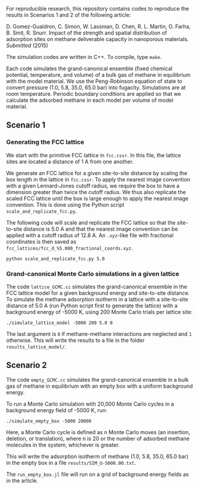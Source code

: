 For reproducible research, this repository contains codes to reproduce the results in Scenarios 1 and 2 of the following article:

D. Gomez-Gualdron, C. Simon, W. Lassman, D. Chen, R. L. Martin, O. Farha, B. Smit, R. Snurr. Impact of the strength and spatial distribution of adsorption sites on methane deliverable capacity in nanoporous materials. *Submitted* (2015)

The simulation codes are written in C++. To compile, type `make`.

Each code simulates the grand-canonical ensemble (fixed chemical potential, temperature, and volume) of a bulk gas of methane in equilibrium with the model material. We use the Peng-Robinson equation of state to convert pressure (1.0, 5.8, 35.0, 65.0 bar) into fugacity. Simulations are at room temperature. Periodic boundary conditions are applied so that we calculate the adsorbed methane in each model per volume of model material.

## Scenario 1

### Generating the FCC lattice

We start with the primitive FCC lattice in `fcc.cssr`. In this file, the lattice sites are located a distance of 1 A from one another.

We generate an FCC lattice for a given site-to-site distance by scaling the box length in the lattice in `fcc.cssr`. To apply the nearest image convention with a given Lennard-Jones cutoff radius, we require the box to have a dimension greater than twice the cutoff radius. We thus also replicate the scaled FCC lattice until the box is large enough to apply the nearest image convention. This is done using the Python script `scale_and_replicate_fcc.py`.

The following code will scale and replicate the FCC lattice so that the site-to-site distance is 5.0 A and that the nearest image convention can be applied with a cutoff radius of 12.8 A. An `.xyz`-like file with fractional coordinates is then saved as `fcc_lattices/fcc_d_%5.000_fractional_coords.xyz`.

    python scale_and_replicate_fcc.py 5.0

### Grand-canonical Monte Carlo simulations in a given lattice

The code `lattice_GCMC.cc` simulates the grand-canonical ensemble in the FCC lattice model for a given background energy and site-to-site distance. To simulate the methane adsorption isotherm in a lattice with a site-to-site distance of 5.0 A (run Python script first to generate the lattice) with a background energy of -5000 K, using 200 Monte Carlo trials per lattice site:

    ./simulate_lattice_model -5000 200 5.0 0

The last argument is `0` if methane-methane interactions are neglected and `1` otherwise. This will write the results to a file in the folder `results_lattice_model/`.

## Scenario 2

The code `empty_GCMC.cc` simulates the grand-canonical ensemble in a bulk gas of methane in equilibrium with an empty box with a uniform background energy.

To run a Monte Carlo simulation with 20,000 Monte Carlo cycles in a background energy field of -5000 K, run:

    ./simulate_empty_box -5000 20000

Here, a Monte Carlo cycle is defined as n Monte Carlo moves (an insertion, deletion, or translation), where n is 20 or the number of adsorbed methane molecules in the system, whichever is greater.

This will write the adsorption isotherm of methane (1.0, 5.8, 35.0, 65.0 bar) in the empty box in a file `results/SIM_U-5000.00.txt`.

The `run_empty_box.jl` file will run on a grid of background energy fields as in the article.

